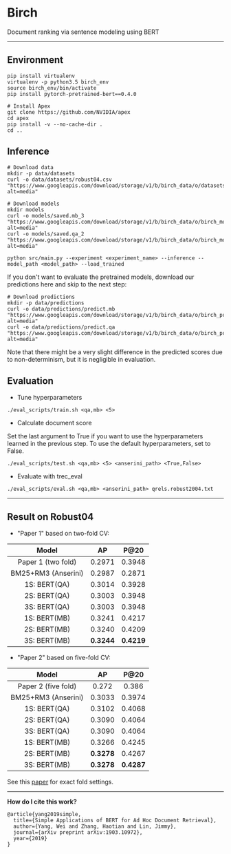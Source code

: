  # Birch
 
 Document ranking via sentence modeling using BERT

 ---
<!--## Extract Data

- Core17: `python core_cv.py --collection core17 --index_path /tuna1/indexes/lucene-index.core17.pos+docvectors+rawdocs --output_path core17_sents.txt`
- Core18: `python core_cv.py --collection core18 --index_path /tuna1/indexes/lucene-index.core18.pos+docvectors+rawdocs --output_path core18_sents.txt` -->

## Environment

```
pip install virtualenv
virtualenv -p python3.5 birch_env
source birch_env/bin/activate
pip install pytorch-pretrained-bert==0.4.0

# Install Apex
git clone https://github.com/NVIDIA/apex
cd apex
pip install -v --no-cache-dir .
cd ..
```

## Inference

```
# Download data
mkdir -p data/datasets
curl -o data/datasets/robust04.csv "https://www.googleapis.com/download/storage/v1/b/birch_data/o/datasets%2Frobust04_test.csv?alt=media"

# Download models
mkdir models
curl -o models/saved.mb_3 "https://www.googleapis.com/download/storage/v1/b/birch_data/o/birch_models%2Fsaved.mb_3?alt=media"
curl -o models/saved.qa_2 "https://www.googleapis.com/download/storage/v1/b/birch_data/o/birch_models%2Fsaved.qa_2?alt=media"

python src/main.py --experiment <experiment_name> --inference --model_path <model_path> --load_trained
```

If you don't want to evaluate the pretrained models, download our predictions here and skip to the next step:

```
# Download predictions
mkdir -p data/predictions
curl -o data/predictions/predict.mb "https://www.googleapis.com/download/storage/v1/b/birch_data/o/birch_predictions%2Fpredict.mb?alt=media"
curl -o data/predictions/predict.qa "https://www.googleapis.com/download/storage/v1/b/birch_data/o/birch_predictions%2Fpredict.qa?alt=media"
```

Note that there might be a very slight difference in the predicted scores due to non-determinism, but it is negligible in evaluation.

## Evaluation

- Tune hyperparameters

```
./eval_scripts/train.sh <qa,mb> <5>
```

- Calculate document score

Set the last argument to True if you want to use the hyperparameters learned in the previous step.
To use the default hyperparameters, set to False.

```
./eval_scripts/test.sh <qa,mb> <5> <anserini_path> <True,False>
```

- Evaluate with trec_eval

```./eval_scripts/eval.sh <qa,mb> <anserini_path> qrels.robust2004.txt```

---

## Result on Robust04
 
  - "Paper 1" based on two-fold CV:
 
|        Model        | AP     | P@20   |
|:-------------------:|:------:|:------:|
|  Paper 1 (two fold) | 0.2971 | 0.3948 |
| BM25+RM3 (Anserini) | 0.2987 | 0.2871 |         
|     1S: BERT(QA)    | 0.3014 | 0.3928 |         
|     2S: BERT(QA)    | 0.3003 | 0.3948 |         
|     3S: BERT(QA)    | 0.3003 | 0.3948 |         
|     1S: BERT(MB)    | 0.3241 | 0.4217 |         
|     2S: BERT(MB)    | 0.3240 | 0.4209 |         
|     3S: BERT(MB)    | **0.3244** | **0.4219** |   
 
 - "Paper 2" based on five-fold CV:
 
|        Model        | AP     | P@20   |
|:-------------------:|:------:|:------:|
| Paper 2 (five fold) |  0.272 |  0.386 |
| BM25+RM3 (Anserini) | 0.3033 | 0.3974 |         
|     1S: BERT(QA)    | 0.3102 | 0.4068 |         
|     2S: BERT(QA)    | 0.3090 | 0.4064 |         
|     3S: BERT(QA)    | 0.3090 | 0.4064 |         
|     1S: BERT(MB)    | 0.3266 | 0.4245 |         
|     2S: BERT(MB)    | **0.3278** | 0.4267 |         
|     3S: BERT(MB)    | **0.3278** | **0.4287** |         
 
 See this [paper](https://dl.acm.org/citation.cfm?id=3308781) for exact fold settings.
 
 ---

**How do I cite this work?**

```
@article{yang2019simple,
  title={Simple Applications of BERT for Ad Hoc Document Retrieval},
  author={Yang, Wei and Zhang, Haotian and Lin, Jimmy},
  journal={arXiv preprint arXiv:1903.10972},
  year={2019}
}
```
